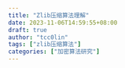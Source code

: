 ```yaml
---
title: "Zlib压缩算法理解"
date: 2023-11-06T14:59:55+08:00
draft: true
author: "tcc0lin"
tags: ["zlib压缩算法"]
categories: ["加密算法研究"]
---
```



